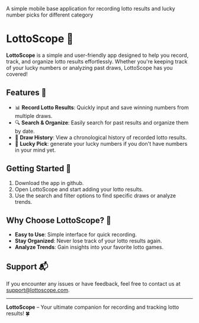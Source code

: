 A simple mobile base application for recording lotto results and lucky number picks for different category

# LottoScope 🎰

**LottoScope** is a simple and user-friendly app designed to help you record, track, and organize lotto results effortlessly. Whether you're keeping track of your lucky numbers or analyzing past draws, LottoScope has you covered!

## Features 🌟
- 📊 **Record Lotto Results**: Quickly input and save winning numbers from multiple draws.
- 🔍 **Search & Organize**: Easily search for past results and organize them by date.
- 📅 **Draw History**: View a chronological history of recorded lotto results.
- 📝 **Lucky Pick**: generate your lucky numbers if you don't have numbers in your mind yet.

## Getting Started 🚀
1. Download the app in github.
2. Open LottoScope and start adding your lotto results.
3. Use the search and filter options to find specific draws or analyze trends.

## Why Choose LottoScope? 🤔
- **Easy to Use**: Simple interface for quick recording.
- **Stay Organized**: Never lose track of your lotto results again.
- **Analyze Trends**: Gain insights into your favorite lotto games.

## Support 📬
If you encounter any issues or have feedback, feel free to contact us at [support@lottoscope.com](mailto:christian.barbosa05222001@gmail.com).

---

**LottoScope** – Your ultimate companion for recording and tracking lotto results! 🍀
